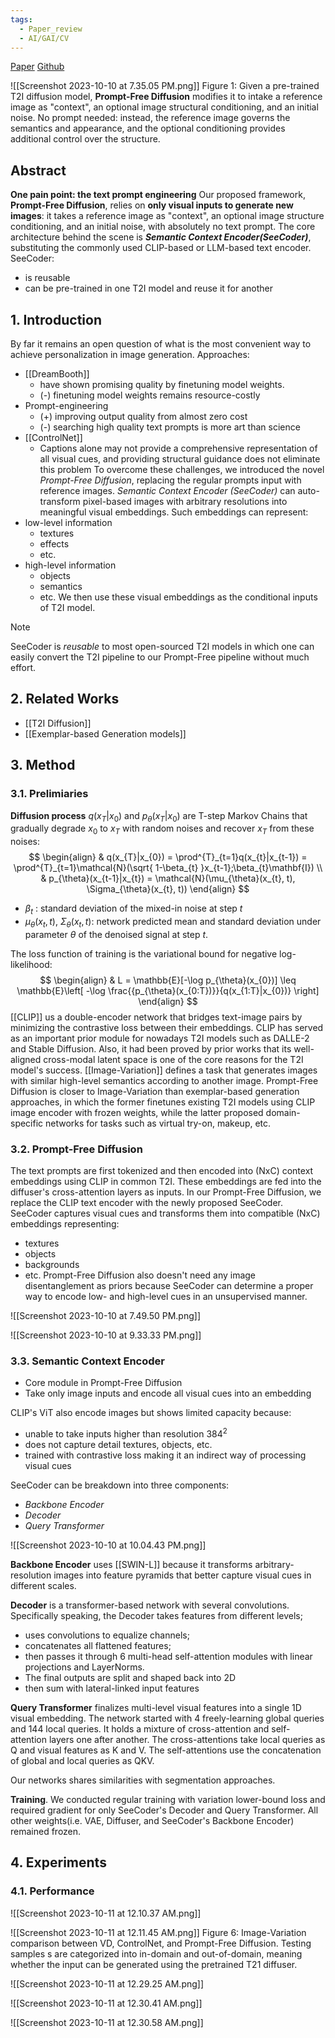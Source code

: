 ```yaml
---
tags:
  - Paper_review
  - AI/GAI/CV
---
```


[Paper](https://arxiv.org/abs/2305.16223)
[Github](https://github.com/SHI-Labs/Prompt-Free-Diffusion)


![[Screenshot 2023-10-10 at 7.35.05 PM.png]]
Figure 1: Given a pre-trained T2I diffusion model, __Prompt-Free Diffusion__ modifies it to intake a reference image as "context", an optional image structural conditioning, and an initial noise. No prompt needed: instead, the reference image governs the semantics and appearance, and the optional conditioning provides additional control over the structure.

## Abstract
__One pain point: the text prompt engineering__
Our proposed framework, __Prompt-Free Diffusion__, relies on __only visual inputs to generate new images__: it takes a reference image as "context", an optional image structure conditioning, and an initial noise, with absolutely no text prompt. The core architecture behind the scene is ___Semantic Context Encoder(SeeCoder)___, substituting the commonly used CLIP-based or LLM-based text encoder.
SeeCoder:
- is reusable
- can be pre-trained in one T2I model and reuse it for another

## 1. Introduction
By far it remains an open question of what is the most convenient way to achieve personalization in image generation. 
Approaches:
- [[DreamBooth]]
	- have shown promising quality by finetuning model weights.
	- (-) finetuning model weights remains resource-costly
- Prompt-engineering
	- (+) improving output quality from almost zero cost
	- (-) searching high quality text prompts is more art than science
- [[ControlNet]]
	- Captions alone may not provide a comprehensive representation of all visual cues, and providing structural guidance does not eliminate this problem
To overcome these challenges, we introduced the novel _Prompt-Free Diffusion_, replacing the regular prompts input with reference images.
_Semantic Context Encoder (SeeCoder)_ can auto-transform pixel-based images with arbitrary resolutions into meaningful visual embeddings. 
Such embeddings can represent:
- low-level information
	- textures
	- effects
	- etc.
- high-level information
	- objects
	- semantics
	- etc.
We then use these visual embeddings as the conditional inputs of T2I model.

>[!note]
>SeeCoder is _reusable_ to most open-sourced T2I models in which one can easily convert the T2I pipeline to our Prompt-Free pipeline without much effort.


## 2. Related Works
- [[T2I Diffusion]]
- [[Exemplar-based Generation models]]

## 3. Method
### 3.1. Prelimiaries
__Diffusion process__ $q(x_{T}|x_{0})$ and $p_{\theta}(x_{T}|x_{0})$ are T-step Markov Chains that gradually degrade $x_0$ to $x_T$ with random noises and recover $x_T$ from these noises:
$$
\begin{align}
& q(x_{T}|x_{0}) = \prod^{T}_{t=1}q(x_{t}|x_{t-1}) = \prod^{T}_{t=1}\mathcal{N}(\sqrt{ 1-\beta_{t} }x_{t-1};\beta_{t}\mathbf{I})  \\
& p_{\theta}(x_{t-1}|x_{t}) = \mathcal{N}(\mu_{\theta}(x_{t}, t), \Sigma_{\theta}(x_{t}, t))
\end{align}
$$
- $\beta_{t}$ : standard deviation of the mixed-in noise at step $t$
- $\mu_{\theta}(x_{t}, t)$, $\Sigma_{\theta}(x_{t}, t)$: network predicted mean and standard deviation under parameter $\theta$ of the denoised signal at step $t$.

The loss function of training is the variational bound for negative log-likelihood:
$$
\begin{align}
& L = \mathbb{E}[-\log p_{\theta}(x_{0})] \leq \mathbb{E}\left[ -\log \frac{{p_{\theta}(x_{0:T})}}{q(x_{1:T}|x_{0})} \right]
\end{align}
$$
[[CLIP]] us a double-encoder network that bridges text-image pairs by minimizing the contrastive loss between their embeddings. CLIP has served as an important prior module for nowadays T2I models such as DALLE-2 and Stable Diffusion. Also, it had been proved by prior works that its well-aligned cross-modal latent space is one of the core reasons for the T2I model's success.
[[Image-Variation]] defines a task that generates images with similar high-level semantics according to another image. Prompt-Free Diffusion is closer to Image-Variation than exemplar-based generation approaches, in which the former finetunes existing T2I models using CLIP image encoder with frozen weights, while the latter proposed domain-specific networks for tasks such as virtual try-on, makeup, etc.

### 3.2. Prompt-Free Diffusion
The text prompts are first tokenized and then encoded into (NxC) context embeddings using CLIP in common T2I. These embeddings are fed into the diffuser's cross-attention layers as inputs. In our Prompt-Free Diffusion, we replace the CLIP text encoder with the newly proposed SeeCoder.
SeeCoder captures visual cues and transforms them into compatible (NxC) embeddings representing: 
- textures
- objects
- backgrounds
- etc.
Prompt-Free Diffusion also doesn't need any image disentanglement as priors because SeeCoder can determine a proper way to encode low- and high-level cues in an unsupervised manner.

![[Screenshot 2023-10-10 at 7.49.50 PM.png]]

![[Screenshot 2023-10-10 at 9.33.33 PM.png]]

### 3.3. Semantic Context Encoder
- Core module in Prompt-Free Diffusion
- Take only image inputs and encode all visual cues into an embedding

CLIP's ViT also encode images but shows limited capacity because:
- unable to take inputs higher than resolution $384^{2}$
- does not capture detail textures, objects, etc.
- trained with contrastive loss making it an indirect way of processing visual cues

SeeCoder can be breakdown into three components:
- _Backbone Encoder_
- _Decoder_
- _Query Transformer_

![[Screenshot 2023-10-10 at 10.04.43 PM.png]]

__Backbone Encoder__ uses [[SWIN-L]] because it transforms arbitrary-resolution images into feature pyramids that better capture visual cues in different scales.

__Decoder__ is a transformer-based network with several convolutions. Specifically speaking, the Decoder takes features from different levels; 
- uses convolutions to equalize channels; 
- concatenates all flattened features; 
- then passes it through 6 multi-head self-attention modules with linear projections and LayerNorms. 
- The final outputs are split and shaped back into 2D
- then sum with lateral-linked input features

__Query Transformer__ finalizes multi-level visual features into a single 1D visual embedding. The network started with 4 freely-learning global queries and 144 local queries. It holds a mixture of cross-attention and self-attention layers one after another. The cross-attentions take local queries as Q and visual features as K and V. The self-attentions use the concatenation of global and local queries as QKV.

Our networks shares similarities with segmentation approaches.

__Training__. We conducted regular training with variation lower-bound loss and required gradient for only SeeCoder's Decoder and Query Transformer. All other weights(i.e. VAE, Diffuser, and SeeCoder's Backbone Encoder) remained frozen.

## 4. Experiments

### 4.1. Performance
![[Screenshot 2023-10-11 at 12.10.37 AM.png]]


![[Screenshot 2023-10-11 at 12.11.45 AM.png]]
Figure 6: Image-Variation comparison between VD, ControlNet, and Prompt-Free Diffusion. Testing samples s are categorized into in-domain and out-of-domain, meaning whether the input can be generated using the pretrained T21 diffuser.

![[Screenshot 2023-10-11 at 12.29.25 AM.png]]


![[Screenshot 2023-10-11 at 12.30.41 AM.png]]


![[Screenshot 2023-10-11 at 12.30.58 AM.png]]
